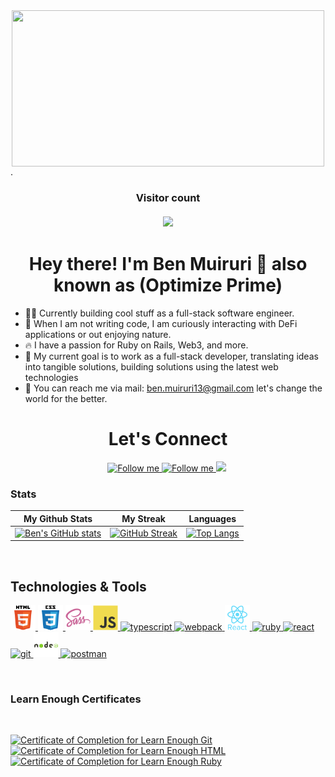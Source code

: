<div align="center"><img width=500 height=250 align="center" src="https://www.aalpha.net/wp-content/uploads/2020/12/full-stack-development.gif"></div>.
<h3 align="center"> 
  Visitor count<br><br>
  <img src="https://profile-counter.glitch.me/Benmuiruri/count.svg" />
</h3>


<h1 align="center">Hey there! I'm Ben Muiruri 👋 also known as (Optimize Prime)</h1>

- :ok_man: Currently building cool stuff as a full-stack software engineer.
- :rocket: When I am not writing code, I am curiously interacting with DeFi applications or out enjoying nature.
- :fire: I have a passion for Ruby on Rails, Web3, and more.
- :dart: My current goal is to work as a full-stack developer, translating ideas into tangible solutions, building solutions using the latest web technologies
- :email: You can reach me via mail: ben.muiruri13@gmail.com let's change the world for the better.
<h1 align="center">Let's Connect</h1>

<p align="center">
    <a href="https://www.linkedin.com/in/benjamin-kiarie-180b66149/">
        <img alt="Follow me" src="https://img.shields.io/badge/-LinkedIn-%23fd1315?style=for-the-badge&logo=linkedin">
    </a>
    <a href="https://twitter.com/_optimize">
        <img alt="Follow me" src="https://img.shields.io/twitter/follow/_optimize?color=%23fd1315&label=%20%20%20Follow%20me&logo=twitter&style=for-the-badge">
    </a>
    <a href="https://benmuiruri.github.io/my-portfolio/"><img src="https://img.shields.io/badge/PORTFOLIO-CC6699?style=for-the-badge&logoColor=white alt="Portfolio" /></a>&nbsp;
</p>


### Stats
  
|                                                      **My Github Stats**                                                      |                                                      **My Streak**                                                      |                                                      **Languages**                                                      |
| :----------------------------------------------------------------------------------------------------------------------------: | :----------------------------------------------------------------------------------------------------------------------------: | :----------------------------------------------------------------------------------------------------------------------------: |
| [![Ben's GitHub stats](https://github-readme-stats.vercel.app/api?username=Benmuiruri&count_private=true&show_icons=true&theme=tokyonight)](https://github.com/Benmuiruri) |[![GitHub Streak](https://github-readme-streak-stats.herokuapp.com/?user=Benmuiruri&theme=tokyonight)](https://github.com/Benmuiruri) |[![Top Langs](https://github-readme-stats.vercel.app/api/top-langs/?username=Benmuiruri&show_icons=true&theme=tokyonight&layout=compact)](https://github.com/Benmuiruri) |

<br />

## Technologies & Tools

<p align="left">
    <a href="https://www.w3.org/html/" target="_blank"> <img src="https://raw.githubusercontent.com/devicons/devicon/master/icons/html5/html5-original-wordmark.svg" alt="html5" width="40" height="40"/> </a>
    <a href="https://www.w3schools.com/css/" target="_blank"> <img src="https://raw.githubusercontent.com/devicons/devicon/master/icons/css3/css3-original-wordmark.svg" alt="css3" width="40" height="40"/> </a>
<a href="https://sass-lang.com" target="_blank"> <img src="https://raw.githubusercontent.com/devicons/devicon/master/icons/sass/sass-original.svg" alt="sass" width="40" height="40"/> </a>
    <a href="https://developer.mozilla.org/en-US/docs/Web/JavaScript" target="_blank"> <img src="https://raw.githubusercontent.com/devicons/devicon/master/icons/javascript/javascript-original.svg" alt="javascript" width="40" height="40"/> </a>
<a href="https://www.typescriptlang.org/" target="_blank"> <img src="https://www.vectorlogo.zone/logos/typescriptlang/typescriptlang-icon.svg" alt="typescript" width="40" height="40"/> </a>
    <a href="https://webpack.js.org/" target="_blank"> <img src="https://www.vectorlogo.zone/logos/js_webpack/js_webpack-icon.svg" alt="webpack" width="40" height="40"/> </a>
<a href="https://reactjs.org/" target="_blank"> <img src="https://raw.githubusercontent.com/devicons/devicon/master/icons/react/react-original-wordmark.svg" alt="react" width="40" height="40"/> </a>
 <a href="https://www.ruby-lang.org/en/" target="_blank"> <img src="https://www.vectorlogo.zone/logos/ruby-lang/ruby-lang-icon.svg" alt="ruby" width="40" height="40"/> </a>
    <a href="https://rubyonrails.org/" target="_blank"> <img src="https://avatars.githubusercontent.com/u/4223" alt="react" width="40" height="40"/> </a>
<a href="https://git-scm.com/" target="_blank"> <img src="https://www.vectorlogo.zone/logos/git-scm/git-scm-icon.svg" alt="git" width="40" height="40"/> </a>
 <a href="https://nodejs.org" target="_blank"> <img src="https://raw.githubusercontent.com/devicons/devicon/master/icons/nodejs/nodejs-original-wordmark.svg" alt="nodejs" width="40" height="40"/> </a>
<a href="https://www.postman.com/" target="_blank"> <img src="https://www.vectorlogo.zone/logos/getpostman/getpostman-icon.svg" alt="postman" width="40" height="40"/> </a>
    </p>
    </br>

### Learn Enough Certificates
</br>

<a href="https://www.learnenough.com/certificates/08090e07"><img src="https://www.learnenough.com/certificates/08090e07/git-tutorial.svg" alt="Certificate of Completion for Learn Enough Git"></a><a href="https://www.learnenough.com/certificates/08090e07"><img src="https://www.learnenough.com/certificates/08090e07/html-tutorial.svg" alt="Certificate of Completion for Learn Enough HTML"></a><a href="https://www.learnenough.com/certificates/08090e07"><img src="https://www.learnenough.com/certificates/08090e07/ruby-tutorial.svg" alt="Certificate of Completion for Learn Enough Ruby"></a>
